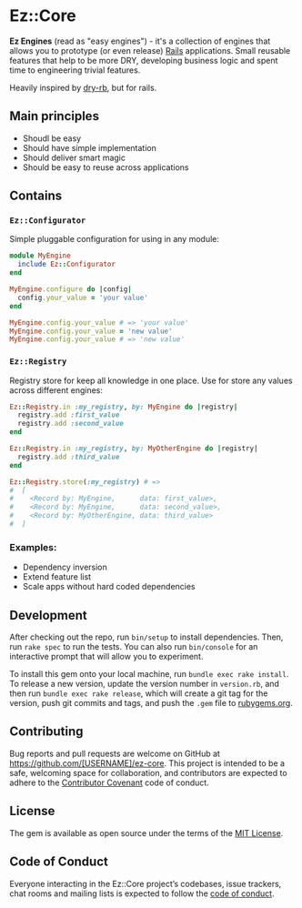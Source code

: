 # Ez::Core

**Ez Engines** (read as "easy engines") - it's a collection of engines that allows you to prototype (or even release) [Rails](http://rubyonrails.org/) applications.
Small reusable features that help to be more DRY, developing business logic and spent time to engineering trivial features.

Heavily inspired by [dry-rb](http://dry-rb.org/), but for rails.

## Main principles

- Shoudl be easy
- Should have simple implementation
- Should deliver smart magic
- Should be easy to reuse across applications

## Contains

### `Ez::Configurator`

Simple pluggable configuration for using in any module:
```ruby
module MyEngine
  include Ez::Configurator
end

MyEngine.configure do |config|
  config.your_value = 'your value'
end

MyEngine.config.your_value # => 'your value'
MyEngine.config.your_value = 'new value'
MyEngine.config.your_value # => 'new value'
```

### `Ez::Registry`

Registry store for keep all knowledge in one place.
Use for store any values across different engines:
```ruby
Ez::Registry.in :my_registry, by: MyEngine do |registry|
  registry.add :first_value
  registry.add :second_value
end

Ez::Registry.in :my_registry, by: MyOtherEngine do |registry|
  registry.add :third_value
end

Ez::Registry.store(:my_registry) # =>
#  [
#    <Record by: MyEngine,      data: first_value>,
#    <Record by: MyEngine,      data: second_value>,
#    <Record by: MyOtherEngine, data: third_value>
#  ]
```

### Examples:
- Dependency inversion
- Extend feature list
- Scale apps without hard coded dependencies

## Development

After checking out the repo, run `bin/setup` to install dependencies. Then, run `rake spec` to run the tests. You can also run `bin/console` for an interactive prompt that will allow you to experiment.

To install this gem onto your local machine, run `bundle exec rake install`. To release a new version, update the version number in `version.rb`, and then run `bundle exec rake release`, which will create a git tag for the version, push git commits and tags, and push the `.gem` file to [rubygems.org](https://rubygems.org).

## Contributing

Bug reports and pull requests are welcome on GitHub at https://github.com/[USERNAME]/ez-core. This project is intended to be a safe, welcoming space for collaboration, and contributors are expected to adhere to the [Contributor Covenant](http://contributor-covenant.org) code of conduct.

## License

The gem is available as open source under the terms of the [MIT License](http://opensource.org/licenses/MIT).

## Code of Conduct

Everyone interacting in the Ez::Core project’s codebases, issue trackers, chat rooms and mailing lists is expected to follow the [code of conduct](https://github.com/[USERNAME]/ez-core/blob/master/CODE_OF_CONDUCT.md).
